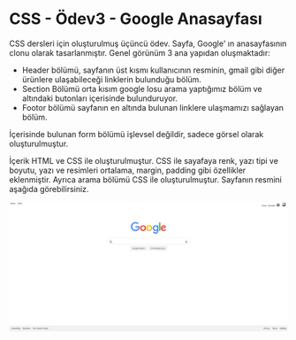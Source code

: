 # CSS - Ödev3 - Google Anasayfası 
 CSS dersleri için oluşturulmuş üçüncü ödev. Sayfa, Google' ın anasayfasının  clonu olarak tasarlanmıştır. Genel görünüm 3 ana yapıdan oluşmaktadır:
 - Header bölümü, sayfanın üst kısmı kullanıcının resminin, gmail gibi diğer ürünlere ulaşabileceği linklerin bulunduğu bölüm. 
 - Section Bölümü orta kısım google losu arama yaptığımız bölüm ve altındaki butonları içerisinde bulunduruyor. 
 - Footor bölümü sayfanın en altında bulunan linklere ulaşmamızı sağlayan bölüm. 
 
 İçerisinde bulunan form bölümü işlevsel değildir, sadece görsel olarak oluşturulmuştur.

İçerik HTML ve CSS ile oluşturulmuştur. CSS ile sayafaya renk, yazı tipi ve boyutu, yazı ve resimleri ortalama, margin, padding gibi özellikler eklenmiştir. Ayrıca arama bölümü CSS ile oluşturulmuştur. Sayfanın resmini aşağıda görebilirsiniz.

 ![Screenshot](screenshots/css3.PNG)